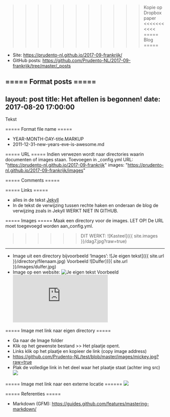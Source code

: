 >>>>>>>>>>> Kopie op Dropbox paper <<<<<<<<<<<
===== Blog =====
- Site: https://prudento-nl.github.io/2017-09-frankrijk/
- GitHub posts: https://github.com/Prudento-NL/2017-09-frankrijk/tree/master/_posts

===== Format posts =====
---
layout: post
title: Het aftellen is begonnen!
date: 2017-08-20 17:00:00
---
Tekst

===== Format file name =====
- YEAR-MONTH-DAY-title.MARKUP
- 2011-12-31-new-years-eve-is-awesome.md

===== URL =====
Indien verwezen wordt naar directories waarin documenten of images staan.
Toevoegen in _config.yml
URL: "https://prudento-nl.github.io/2017-09-frankrijk"
images: "https://prudento-nl.github.io/2017-09-frankrijk/images"

===== Comments =====
<!--- commentaar --->

===== Links =====
- alles in de tekst
  [Jekyll](http://jekyllrb.com/)
- In de tekst de verwijzing tussen rechte haken en onderaan de blog de verwijzing zoals in Jekyll WERKT NIET IN GITHUB.

===== Images =====
Maak een directory voor de images. LET OP! De URL moet toegevoegd worden aan_config.yml.

> > > > > > DIT WERKT:
![Kasteel]({{ site.images }}/dag7.jpg?raw=true)
--------------------------------------------
- Image uit een directory bijvoorbeeld ‘Images’:
  ![Je eigen tekst]({{ site.url }}/directory/filenaam.jpg)
  Voorbeeld ![Dulfer]({{ site.url }}/images/dulfer.jpg)
- Image op een website:
  ![Je eigen tekst](Hyperlink)
  Voorbeeld ![Mickey](https://forum.nl.forgeofempires.com/index.php?attachments/glitter_krabbel_plaatje_003-gif.881/)

===== Image met link naar eigen directory =====
- Ga naar de Image folder
- Klik op het gewenste bestand >> Het plaatje opent.
- Links klik op het plaatje en kopieer de link (copy image address)
- https://github.com/Prudento-NL/test/blob/master/images/mickey.jpg?raw=true
- Plak de volledige link in het deel waar het plaatje staat (achter img src)
  <a href="http://www.prudento.nl/">
    <img src="https://github.com/Prudento-NL/test/blob/master/images/mickey.jpg?raw=true">
  </a>

===== Image met link naar een externe locatie  ======
<a href="https://meta.stackoverflow.com/users/44330/jason-s">
 <img src="https://www.gravatar.com/avatar/dd5a7ef1476fb01998a215b1642dfd07?s=128&d=identicon&r=PG">
</a>

===== Referenties =====

- Markdown (GFM): https://guides.github.com/features/mastering-markdown/
